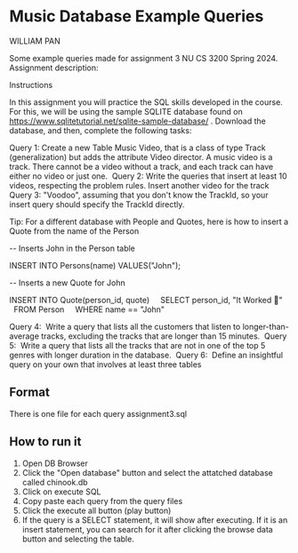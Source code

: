 # Music Database Example Queries

WILLIAM PAN

Some example queries made for assignment 3 NU CS 3200 Spring 2024. Assignment description:

  Instructions

  In this assignment you will practice the SQL skills developed in the course. For this, we will be using the sample SQLITE database found on https://www.sqlitetutorial.net/sqlite-sample-database/ . Download the database, and then, complete the following tasks:

  Query 1: Create a new Table Music Video, that is a class of type Track (generalization) but adds the attribute Video director. A music video is a track. There cannot be a video without a track, and each track can have either no video or just one. 
  Query 2: Write the queries that insert at least 10 videos, respecting the problem rules. Insert another video for the track
  Query 3: "Voodoo", assuming that you don't know the TrackId, so your insert query should specify the TrackId directly.

  Tip: For a different database with People and Quotes, here is how to insert a Quote from the name of the Person

  -- Inserts John in the Person table

  INSERT INTO Persons(name) VALUES("John");

  -- Inserts a new Quote for John

  INSERT INTO Quote(person_id, quote)
      SELECT person_id, "It Worked 🎉"
      FROM Person
      WHERE name == "John"

  Query 4:  Write a query that lists all the customers that listen to longer-than-average tracks, excluding the tracks that are longer than 15 minutes. 
  Query 5:  Write a query that lists all the tracks that are not in one of the top 5 genres with longer duration in the database. 
  Query 6:  Define an insightful query on your own that involves at least three tables


## Format

There is one file for each query assignment3.sql


## How to run it 

1. Open DB Browser
2. Click the "Open database" button and select the attatched database called chinook.db
3. Click on execute SQL
4. Copy paste each query from the query files
5. Click the execute all button (play button)
6. If the query is a SELECT statement, it will show after executing. If it is an insert statement, you can search for it after clicking the browse data button and selecting the table.
